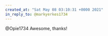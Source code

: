 ```yaml
---
created_at: "Sat May 08 03:10:31 +0000 2021"
in_reply_to: @markyerkes1734
---
```


@Opie1734 Awesome, thanks!